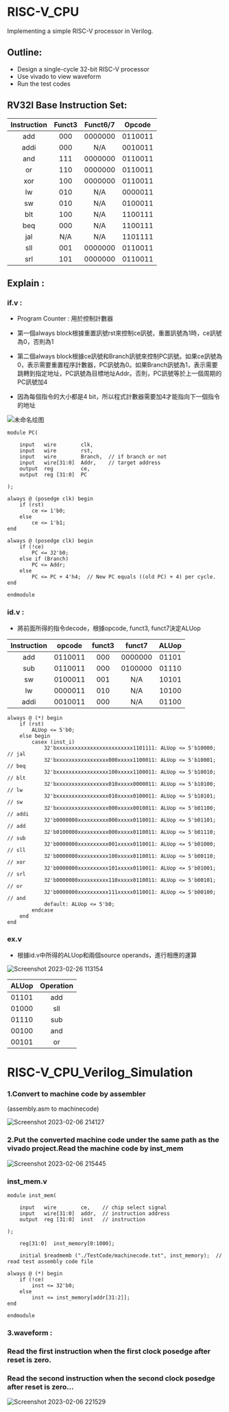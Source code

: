 # RISC-V_CPU

Implementing a simple RISC-V processor in Verilog.

## Outline:
* Design a single-cycle 32-bit RISC-V processor 
* Use vivado to view waveform 
* Run the test codes

## RV32I Base Instruction Set: 

| Instruction  | Funct3 | Funct6/7 | Opcode | 
| :--------:| :----:  | :------: | :------:|
|    add    |   000   | 0000000  | 0110011 |
|    addi   |  000    |   N/A    | 0010011 |
|    and    |   111   | 0000000  | 0110011 |
|    or     |   110   | 0000000  | 0110011 |
|    xor    |   100   | 0000000  | 0110011 |
|    lw     |   010   |   N/A    | 0000011 |
|    sw     |  010    |   N/A    | 0100011 | 
|    blt    |  100    |   N/A    | 1100111 |
|    beq    |   000   |   N/A    | 1100111 |
|    jal    |  N/A    |   N/A    | 1101111 |
|    sll    |  001    | 0000000  | 0110011 |
|    srl    | 101     | 0000000  | 0110011 | 

## Explain :

### if.v :

* Program Counter : 用於控制計數器

* 第一個always block根據重置訊號rst來控制ce訊號，重置訊號為1時，ce訊號為0，否則為1

* 第二個always block根據ce訊號和Branch訊號來控制PC訊號。如果ce訊號為0，表示需要重置程序計數器，PC訊號為0。如果Branch訊號為1，表示需要跳轉到指定地址，PC訊號為目標地址Addr。否則，PC訊號等於上一個周期的PC訊號加4

* 因為每個指令的大小都是4 bit，所以程式計數器需要加4才能指向下一個指令的地址


![未命名绘图](https://user-images.githubusercontent.com/68816726/221366863-2b04d18a-567b-40a4-88bc-509f29fb84f8.jpg)
```
module PC(

	input	wire 		clk,
	input	wire		rst,
	input 	wire		Branch,  // if branch or not
	input 	wire[31:0] 	Addr,	 // target address
	output 	reg 	 	ce,
	output	reg [31:0] 	PC

);

always @ (posedge clk) begin
	if (rst)
		ce <= 1'b0;
	else
		ce <= 1'b1;
end

always @ (posedge clk) begin
	if (!ce)
		PC <= 32'b0;
	else if (Branch)
		PC <= Addr;
	else
		PC <= PC + 4'h4;  // New PC equals ((old PC) + 4) per cycle.
end

endmodule
```


### id.v :

* 將前面所得的指令decode，根據opcode, funct3, funct7決定ALUop

| Instruction | opcode  | funct3 | funct7  | ALUop  |
| :---------: | :-----: | :----: | :-----: | :----: |
|     add     | 0110011 |  000   | 0000000 | 01101  |
|     sub     | 0110011 |  000   | 0100000 | 01110  |
|     sw      | 0100011 |  001   | N/A     | 10101  |
|     lw      | 0000011 |  010   |   N/A   | 10100  |
|     addi    | 0010011 |  000   | N/A     | 01100  |

```
always @ (*) begin
    if (rst)
        ALUop <= 5'b0;
    else begin
        casex (inst_i)
            32'bxxxxxxxxxxxxxxxxxxxxxxxxx1101111: ALUop <= 5'b10000;  // jal
            32'bxxxxxxxxxxxxxxxxx000xxxxx1100011: ALUop <= 5'b10001;  // beq
            32'bxxxxxxxxxxxxxxxxx100xxxxx1100011: ALUop <= 5'b10010;  // blt
            32'bxxxxxxxxxxxxxxxxx010xxxxx0000011: ALUop <= 5'b10100;  // lw
            32'bxxxxxxxxxxxxxxxxx010xxxxx0100011: ALUop <= 5'b10101;  // sw
            32'bxxxxxxxxxxxxxxxxx000xxxxx0010011: ALUop <= 5'b01100;  // addi
            32'b0000000xxxxxxxxxx000xxxxx0110011: ALUop <= 5'b01101;  // add
            32'b0100000xxxxxxxxxx000xxxxx0110011: ALUop <= 5'b01110;  // sub
            32'b0000000xxxxxxxxxx001xxxxx0110011: ALUop <= 5'b01000;  // sll
            32'b0000000xxxxxxxxxx100xxxxx0110011: ALUop <= 5'b00110;  // xor
            32'b0000000xxxxxxxxxx101xxxxx0110011: ALUop <= 5'b01001;  // srl
            32'b0000000xxxxxxxxxx110xxxxx0110011: ALUop <= 5'b00101;  // or
            32'b0000000xxxxxxxxxx111xxxxx0110011: ALUop <= 5'b00100;  // and
            default: ALUop <= 5'b0;
        endcase
    end
end
```
### ex.v 

* 根據id.v中所得的ALUop和兩個source operands，進行相應的運算


![Screenshot 2023-02-26 113154](https://user-images.githubusercontent.com/68816726/221390837-fd3b26e8-d21d-4ff3-af7c-42a6b699a64c.png)


| ALUop  | Operation |
| :----: | :-------: |
| 01101 |     add    |
| 01000 |     sll    |
| 01110 |     sub    |
| 00100 |     and    |
| 00101 |     or     |






















# RISC-V_CPU_Verilog_Simulation

### 1.Convert to machine code by assembler

(assembly.asm to machinecode)

![Screenshot 2023-02-06 214127](https://user-images.githubusercontent.com/68816726/216986967-2e03f3f7-9afd-4786-8c0e-f4503aa314f8.png)

### 2.Put the converted machine code under the same path as the vivado project.Read the machine code by inst_mem 

![Screenshot 2023-02-06 215445](https://user-images.githubusercontent.com/68816726/216989718-2b792495-fcc6-43a2-8de6-9b42676c33a4.png)

### inst_mem.v

```
module inst_mem(

	input	wire		ce,    // chip select signal
	input	wire[31:0]	addr,  // instruction address
	output 	reg [31:0]	inst   // instruction
	
);

	reg[31:0]  inst_memory[0:1000];

	initial $readmemb ("./TestCode/machinecode.txt", inst_memory);	// read test assembly code file

always @ (*) begin
	if (!ce)
		inst <= 32'b0;
	else
		inst <= inst_memory[addr[31:2]];
end

endmodule
```

### 3.waveform : 

### Read the first instruction when the first clock posedge after reset is zero.
### Read the second instruction when the second clock posedge after reset is zero...

![Screenshot 2023-02-06 221529](https://user-images.githubusercontent.com/68816726/216994797-1e047b78-affb-4f0f-85a8-a6318cf0b0a9.png)

